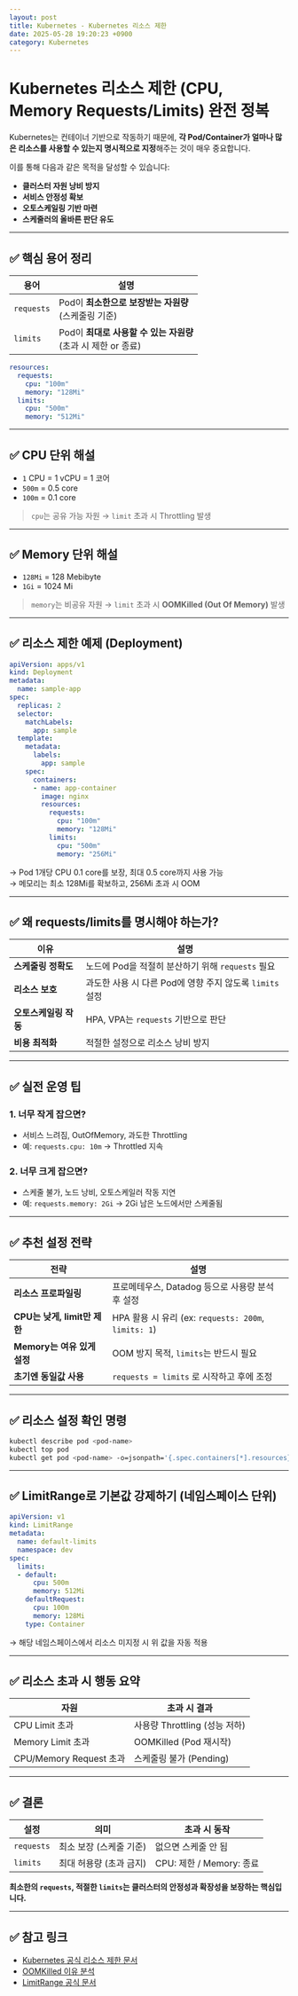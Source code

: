 ```yaml
---
layout: post
title: Kubernetes - Kubernetes 리소스 제한
date: 2025-05-28 19:20:23 +0900
category: Kubernetes
---
```

# Kubernetes 리소스 제한 (CPU, Memory Requests/Limits) 완전 정복

Kubernetes는 컨테이너 기반으로 작동하기 때문에, **각 Pod/Container가 얼마나 많은 리소스를 사용할 수 있는지 명시적으로 지정**해주는 것이 매우 중요합니다.

이를 통해 다음과 같은 목적을 달성할 수 있습니다:

- **클러스터 자원 낭비 방지**
- **서비스 안정성 확보**
- **오토스케일링 기반 마련**
- **스케줄러의 올바른 판단 유도**

---

## ✅ 핵심 용어 정리

| 용어 | 설명 |
|------|------|
| `requests` | Pod이 **최소한으로 보장받는 자원량**<br>(스케줄링 기준) |
| `limits` | Pod이 **최대로 사용할 수 있는 자원량**<br>(초과 시 제한 or 종료) |

```yaml
resources:
  requests:
    cpu: "100m"
    memory: "128Mi"
  limits:
    cpu: "500m"
    memory: "512Mi"
```

---

## ✅ CPU 단위 해설

- `1` CPU = 1 vCPU = 1 코어
- `500m` = 0.5 core
- `100m` = 0.1 core

> `cpu`는 공유 가능 자원 → `limit` 초과 시 Throttling 발생

---

## ✅ Memory 단위 해설

- `128Mi` = 128 Mebibyte
- `1Gi` = 1024 Mi

> `memory`는 비공유 자원 → `limit` 초과 시 **OOMKilled (Out Of Memory)** 발생

---

## ✅ 리소스 제한 예제 (Deployment)

```yaml
apiVersion: apps/v1
kind: Deployment
metadata:
  name: sample-app
spec:
  replicas: 2
  selector:
    matchLabels:
      app: sample
  template:
    metadata:
      labels:
        app: sample
    spec:
      containers:
      - name: app-container
        image: nginx
        resources:
          requests:
            cpu: "100m"
            memory: "128Mi"
          limits:
            cpu: "500m"
            memory: "256Mi"
```

→ Pod 1개당 CPU 0.1 core를 보장, 최대 0.5 core까지 사용 가능  
→ 메모리는 최소 128Mi를 확보하고, 256Mi 초과 시 OOM

---

## ✅ 왜 requests/limits를 명시해야 하는가?

| 이유 | 설명 |
|------|------|
| **스케줄링 정확도** | 노드에 Pod을 적절히 분산하기 위해 `requests` 필요 |
| **리소스 보호** | 과도한 사용 시 다른 Pod에 영향 주지 않도록 `limits` 설정 |
| **오토스케일링 작동** | HPA, VPA는 `requests` 기반으로 판단 |
| **비용 최적화** | 적절한 설정으로 리소스 낭비 방지

---

## ✅ 실전 운영 팁

### 1. 너무 작게 잡으면?

- 서비스 느려짐, OutOfMemory, 과도한 Throttling
- 예: `requests.cpu: 10m` → Throttled 지속

### 2. 너무 크게 잡으면?

- 스케줄 불가, 노드 낭비, 오토스케일러 작동 지연
- 예: `requests.memory: 2Gi` → 2Gi 남은 노드에서만 스케줄됨

---

## ✅ 추천 설정 전략

| 전략 | 설명 |
|------|------|
| **리소스 프로파일링** | 프로메테우스, Datadog 등으로 사용량 분석 후 설정 |
| **CPU는 낮게, limit만 제한** | HPA 활용 시 유리 (ex: `requests: 200m`, `limits: 1`) |
| **Memory는 여유 있게 설정** | OOM 방지 목적, `limits`는 반드시 필요 |
| **초기엔 동일값 사용** | `requests = limits` 로 시작하고 후에 조정

---

## ✅ 리소스 설정 확인 명령

```bash
kubectl describe pod <pod-name>
kubectl top pod
kubectl get pod <pod-name> -o=jsonpath='{.spec.containers[*].resources}'
```

---

## ✅ LimitRange로 기본값 강제하기 (네임스페이스 단위)

```yaml
apiVersion: v1
kind: LimitRange
metadata:
  name: default-limits
  namespace: dev
spec:
  limits:
  - default:
      cpu: 500m
      memory: 512Mi
    defaultRequest:
      cpu: 100m
      memory: 128Mi
    type: Container
```

→ 해당 네임스페이스에서 리소스 미지정 시 위 값을 자동 적용

---

## ✅ 리소스 초과 시 행동 요약

| 자원 | 초과 시 결과 |
|------|--------------|
| CPU Limit 초과 | 사용량 Throttling (성능 저하) |
| Memory Limit 초과 | OOMKilled (Pod 재시작) |
| CPU/Memory Request 초과 | 스케줄링 불가 (Pending) |

---

## ✅ 결론

| 설정 | 의미 | 초과 시 동작 |
|------|------|---------------|
| `requests` | 최소 보장 (스케줄 기준) | 없으면 스케줄 안 됨 |
| `limits` | 최대 허용량 (초과 금지) | CPU: 제한 / Memory: 종료 |

**최소한의 `requests`, 적절한 `limits`는 클러스터의 안정성과 확장성을 보장하는 핵심입니다.**

---

## ✅ 참고 링크

- [Kubernetes 공식 리소스 제한 문서](https://kubernetes.io/docs/concepts/configuration/manage-resources-containers/)
- [OOMKilled 이유 분석](https://kubernetes.io/docs/tasks/debug/debug-application/determine-reason-pod-failure/)
- [LimitRange 공식 문서](https://kubernetes.io/docs/concepts/policy/limit-range/)